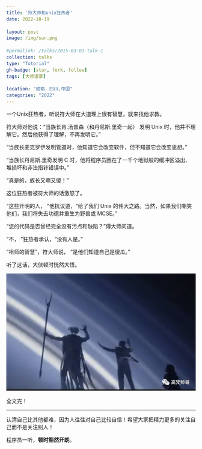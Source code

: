 ```yaml
---
title: '符大师和unix狂热者'
date: 2022-10-19

layout: post
image: /img/sun.png

#permalink: /talks/2015-03-01-talk-1
collection: talks
type: "Tutorial"
gh-badge: [star, fork, follow]
tags: [大师语录]

location: "成都，四川,中国"
categories: "2022"
---
```


一个Unix狂热者，听说符大师在大道理上很有智慧，就来找他求教。

符大师对他说：“当族长肯.汤普森（和丹尼斯.里奇一起） 发明 Unix 时，他并不理解它。然后他获得了理解，不再发明它。”

“当族长麦克罗伊发明管道时，他知道它会改变软件，但不知道它会改变思想。”

“当族长丹尼斯.里奇发明 C 时，他将程序员困在了一千个地狱般的缓冲区溢出、堆损坏和非法指针错误中。”

“真是的，族长又瞎又傻！”

这位狂热者被符大师的话激怒了。

“这些开明的人， ”他抗议道，“给了我们 Unix 的伟大之路。当然，如果我们嘲笑他们，我们将失去功德并重生为野兽或 MCSE。”

“您的代码是否曾经完全没有污点和缺陷？”傅大师问道。

“不， ”狂热者承认，“没有人是。”

“祖师的智慧”，符大师说， “是他们知道自己是傻瓜。”

听了这话，大侠顿时恍然大悟。

![kuangre](/img/blog/kuangrezhe.png)

全文完！

---------------------

认清自己比其他都难，因为人往往对自己比较自信！希望大家把精力更多的关注自己而不是关注别人！


程序员一听，**顿时豁然开朗**。
